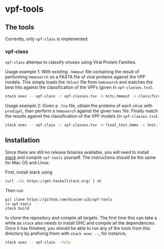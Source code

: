 # vpf-tools

## The tools

Currently, only `vpf-class` is implemented.

### vpf-class

`vpf-class` attemps to classify viruses using Viral Protein Families.

Usage example 1: With existing `.hmmout` file containing the result of
performing `hmmsearch` on a FASTA file of viral proteins against the VPF models.
This simply loads the `tblout` file from `hmmsearch` and matches the best hits
against the classification of the VPFs (given in `vpf-classes.tsv`).
```sh
stack exec -- vpf-class -c vpf-classes.tsv -h hits.hmmout -o classification.tsv
```

Usage example 2: Given a `.fna` file, obtain the proteins of each virus with
`prodigal`, then perform a `hmmsearch` against the given `hmms` file. Finally
match the results against the classification of the VPF models (in `vpf-classes.tsv`).
```sh
stack exec -- vpf-class -c vpf-classes.tsv -m final_test.hmms -i test.fna -o classification.tsv
```

## Installation

Since there are still no release binaries available, you will need to install
[stack](haskellstack.org) and compile `vpf-tools` yourself. The instructions
should be the same for Mac OS and Linux.

First, install stack using
```sh
curl -sSL https://get.haskellstack.org/ | sh
```

Then run
```sh
git clone https://github.com/biocom-uib/vpf-tools
cd vpf-tools
stack build
```
to clone the repository and compile all targets. The first time this can take a
while as `stack` also needs to install GHC and compile all the dependencies.
Once it has finished, you should be able to run any of the tools from this
directory by prefixing them with `stack exec --`, for instance,
```sh
stack exec -- vpf-class --help
```
